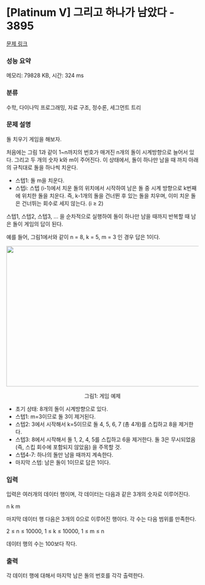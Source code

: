 # [Platinum V] 그리고 하나가 남았다 - 3895 

[문제 링크](https://www.acmicpc.net/problem/3895) 

### 성능 요약

메모리: 79828 KB, 시간: 324 ms

### 분류

수학, 다이나믹 프로그래밍, 자료 구조, 정수론, 세그먼트 트리

### 문제 설명

<p dir="ltr">돌 치우기 게임을 해보자.</p>

<p dir="ltr">처음에는 그림 1과 같이 1~n까지의 번호가 매겨진 n개의 돌이 시계방향으로 늘어서 있다. 그리고 두 개의 숫자 k와 m이 주어진다. 이 상태에서, 돌이 하나만 남을 때 까지 아래의 규칙대로 돌을 하나씩 치운다.</p>

<ul dir="ltr">
	<li>스텝1: 돌 m을 치운다.</li>
	<li>스텝i: 스텝 (i-1)에서 치운 돌의 위치에서 시작하여 남은 돌 중 시계 방향으로 k번째에 위치한 돌을 치운다. 즉, k-1개의 돌을 건너뛴 후 있는 돌을 치우며, 이미 치운 돌은 건너뛰는 회수로 세지 않는다. (i ≥ 2)</li>
</ul>

<p dir="ltr">스텝1, 스텝2, 스텝3, ... 을 순차적으로 실행하여 돌이 하나만 남을 때까지 반복할 때 남은 돌이 게임의 답이 된다.</p>

<p dir="ltr">예를 들어, 그림1에서와 같이 n = 8, k = 5, m = 3 인 경우 답은 1이다.</p>

<p style="text-align:center"><img alt="" src="https://www.acmicpc.net/upload/imagesa/figureA1.png" style="height:368px; width:795px"></p>

<p style="text-align:center">그림1: 게임 예제</p>

<ul dir="ltr">
	<li>초기 상태: 8개의 돌이 시계방향으로 있다.</li>
	<li>스텝1: m=3이므로 돌 3이 제거된다.</li>
	<li>스텝2: 3에서 시작해서 k=5이므로 돌 4, 5, 6, 7 (총 4개)를 스킵하고 8을 제거한다.</li>
	<li>스텝3: 8에서 시작해서 돌 1, 2, 4, 5를 스킵하고 6을 제거한다. 돌 3은 무시되었음 (즉, 스킵 회수에 포함되지 않았음) 을 주목할 것.</li>
	<li>스텝4-7: 하나의 돌만 남을 때까지 계속한다.</li>
	<li>마지막 스텝: 남은 돌이 1이므로 답은 1이다.</li>
</ul>

### 입력 

 <p dir="ltr">입력은 여러개의 데이터 행이며, 각 데이터는 다음과 같은 3개의 숫자로 이루어진다.</p>

<p dir="ltr">n k m</p>

<p dir="ltr">마지막 데이터 행 다음은 3개의 0으로 이루어진 행이다. 각 수는 다음 범위를 만족한다.</p>

<p dir="ltr">2 ≤ n ≤ 10000, 1 ≤ k ≤ 10000, 1 ≤ m ≤ n</p>

<p dir="ltr">데이터 행의 수는 100보다 작다.</p>

### 출력 

 <p>각 데이터 행에 대해서 마지막 남은 돌의 번호를 각각 출력한다.</p>

